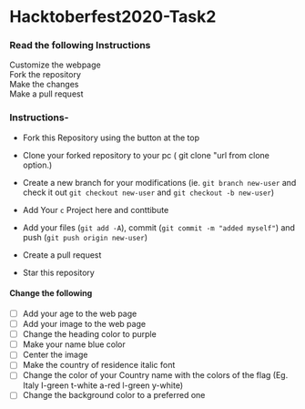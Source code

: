 # Hacktoberfest2020-Task2

### Read the following Instructions

Customize the webpage <br>
Fork the repository<br>
Make the changes<br>
Make a pull request

### Instructions-

- Fork this Repository using the button at the top
- Clone your forked repository to your pc ( git clone "url from clone option.)
- Create a new branch for your modifications (ie. `git branch new-user` and check it out `git checkout new-user` and `git checkout -b new-user`)
- Add Your `c` Project here and conttibute

- Add your files (`git add -A`), commit (`git commit -m "added myself"`) and push (`git push origin new-user`)
- Create a pull request
- Star this repository

#### Change the following

- [ ] Add your age to the web page<br>
- [ ] Add your image to the web page<br>
- [ ] Change the heading color to purple<br>
- [ ] Make your name blue color<br>
- [ ] Center the image<br>
- [ ] Make the country of residence italic font<br>
- [ ] Change the color of your Country name with the colors of the flag (Eg. Italy I-green t-white a-red l-green y-white)<br>
- [ ] Change the background color to a preferred one<br>
